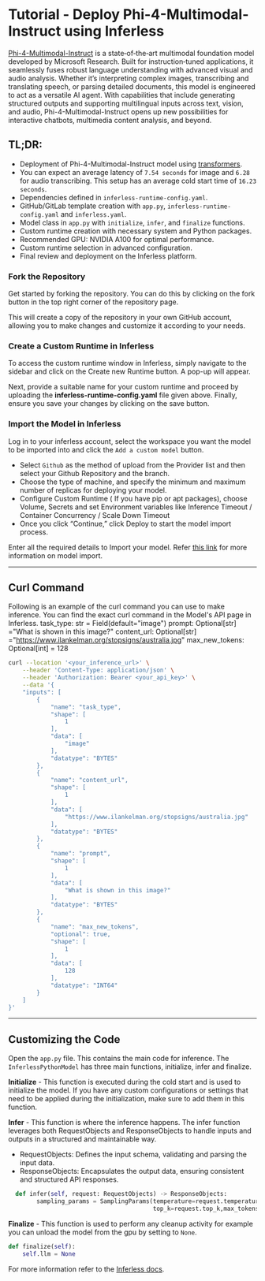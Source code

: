 # Tutorial - Deploy Phi-4-Multimodal-Instruct using Inferless
[Phi-4-Multimodal-Instruct](https://huggingface.co/microsoft/Phi-4-multimodal-instruct) is a state‑of‑the‑art multimodal foundation model developed by Microsoft Research. Built for instruction‑tuned applications, it seamlessly fuses robust language understanding with advanced visual and audio analysis. Whether it’s interpreting complex images, transcribing and translating speech, or parsing detailed documents, this model is engineered to act as a versatile AI agent. With capabilities that include generating structured outputs and supporting multilingual inputs across text, vision, and audio, Phi-4-Multimodal-Instruct opens up new possibilities for interactive chatbots, multimedia content analysis, and beyond.

## TL;DR:
- Deployment of Phi-4-Multimodal-Instruct model using [transformers](https://github.com/huggingface/transformers).
- You can expect an average latency of `7.54 seconds` for image and	`6.28` for audio transcribing. This setup has an average cold start time of `16.23 seconds`.
- Dependencies defined in `inferless-runtime-config.yaml`.
- GitHub/GitLab template creation with `app.py`, `inferless-runtime-config.yaml` and `inferless.yaml`.
- Model class in `app.py` with `initialize`, `infer`, and `finalize` functions.
- Custom runtime creation with necessary system and Python packages.
- Recommended GPU: NVIDIA A100 for optimal performance.
- Custom runtime selection in advanced configuration.
- Final review and deployment on the Inferless platform.

### Fork the Repository
Get started by forking the repository. You can do this by clicking on the fork button in the top right corner of the repository page.

This will create a copy of the repository in your own GitHub account, allowing you to make changes and customize it according to your needs.

### Create a Custom Runtime in Inferless
To access the custom runtime window in Inferless, simply navigate to the sidebar and click on the Create new Runtime button. A pop-up will appear.

Next, provide a suitable name for your custom runtime and proceed by uploading the **inferless-runtime-config.yaml** file given above. Finally, ensure you save your changes by clicking on the save button.

### Import the Model in Inferless
Log in to your inferless account, select the workspace you want the model to be imported into and click the `Add a custom model` button.

- Select `Github` as the method of upload from the Provider list and then select your Github Repository and the branch.
- Choose the type of machine, and specify the minimum and maximum number of replicas for deploying your model.
- Configure Custom Runtime ( If you have pip or apt packages), choose Volume, Secrets and set Environment variables like Inference Timeout / Container Concurrency / Scale Down Timeout
- Once you click “Continue,” click Deploy to start the model import process.

Enter all the required details to Import your model. Refer [this link](https://docs.inferless.com/integrations/git-custom-code/git--custom-code) for more information on model import.

---
## Curl Command
Following is an example of the curl command you can use to make inference. You can find the exact curl command in the Model's API page in Inferless.
    task_type: str = Field(default="image")
    prompt: Optional[str] ="What is shown in this image?"
    content_url: Optional[str] ="https://www.ilankelman.org/stopsigns/australia.jpg"
    max_new_tokens: Optional[int] = 128
```bash
curl --location '<your_inference_url>' \
    --header 'Content-Type: application/json' \
    --header 'Authorization: Bearer <your_api_key>' \
    --data '{
    "inputs": [
        {
            "name": "task_type",
            "shape": [
                1
            ],
            "data": [
                "image"
            ],
            "datatype": "BYTES"
        },
        {
            "name": "content_url",
            "shape": [
                1
            ],
            "data": [
                "https://www.ilankelman.org/stopsigns/australia.jpg"
            ],
            "datatype": "BYTES"
        },
        {
            "name": "prompt",
            "shape": [
                1
            ],
            "data": [
                "What is shown in this image?"
            ],
            "datatype": "BYTES"
        },
        {
            "name": "max_new_tokens",
            "optional": true,
            "shape": [
                1
            ],
            "data": [
                128
            ],
            "datatype": "INT64"
        }
    ]
}'
```

---
## Customizing the Code
Open the `app.py` file. This contains the main code for inference. The `InferlessPythonModel` has three main functions, initialize, infer and finalize.

**Initialize** -  This function is executed during the cold start and is used to initialize the model. If you have any custom configurations or settings that need to be applied during the initialization, make sure to add them in this function.

**Infer** - This function is where the inference happens. The infer function leverages both RequestObjects and ResponseObjects to handle inputs and outputs in a structured and maintainable way.
- RequestObjects: Defines the input schema, validating and parsing the input data.
- ResponseObjects: Encapsulates the output data, ensuring consistent and structured API responses.

```python
  def infer(self, request: RequestObjects) -> ResponseObjects:
        sampling_params = SamplingParams(temperature=request.temperature,top_p=request.top_p,repetition_penalty=request.repetition_penalty,
                                         top_k=request.top_k,max_tokens=request.max_tokens)
```

**Finalize** - This function is used to perform any cleanup activity for example you can unload the model from the gpu by setting to `None`.
```python
def finalize(self):
    self.llm = None
```

For more information refer to the [Inferless docs](https://docs.inferless.com/).
